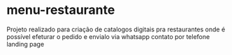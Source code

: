# menu-restaurante
Projeto realizado para criação de catalogos digitais pra restaurantes onde é possível efeturar o pedido e envialo via whatsapp
contato por telefone
landing page
